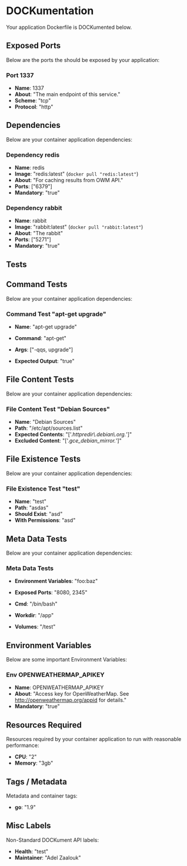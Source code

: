 
#  DOCKumentation 

Your application Dockerfile is DOCKumented below. 

## Exposed Ports

 

Below are the ports the should be exposed by your application:
### Port 1337

- **Name**: 1337
- **About**: "The main endpoint of this service."
- **Scheme**: "tcp"
- **Protocol**: "http"



## Dependencies

 
Below are your container application dependencies:

### Dependency redis

- **Name**: redis
- **Image**: "redis:latest" (`docker pull "redis:latest"`)
- **About**: "For caching results from OWM API."
- **Ports**: ["6379"]
- **Mandatory**: "true"


### Dependency rabbit

- **Name**: rabbit
- **Image**: "rabbit:latest" (`docker pull "rabbit:latest"`)
- **About**: "The rabbit"
- **Ports**: ["5271"]
- **Mandatory**: "true"



## Tests

## Command Tests
 
Below are your container application dependencies:

### Command Test "apt-get upgrade"

 - **Name**: "apt-get upgrade"
 
 - **Command**: "apt-get"
 - **Args**: ["-qqs, upgrade"]
 - **Expected Output**: "true"




## File Content Tests
 
Below are your container application dependencies:

### File Content Test "Debian Sources"

 - **Name**: "Debian Sources"
 - **Path**: "/etc/apt/sources.list" 
 - **Expected Contents**: "['.*httpredir\\.debian\\.org.*']"
 - **Excluded Content**: "['.*gce_debian_mirror.*']"



## File Existence Tests
 
Below are your container application dependencies:

### File Existence Test "test"

 - **Name**: "test"
 - **Path**: "asdas" 
 - **Should Exist**: "asd"
 - **With Permissions**: "asd"




## Meta Data Tests
 
Below are your container application dependencies:

### Meta Data Tests
 - **Environment Variables**: "foo:baz"
 - **Exposed Ports**: "8080, 2345"
 
 - **Cmd**: "/bin/bash"
 - **Workdir**: "/app"
 - **Volumes**: "/test"






## Environment Variables
 
Below are some important Environment Variables:

### Env OPENWEATHERMAP_APIKEY

- **Name**: OPENWEATHERMAP_APIKEY
- **About**: "Access key for OpenWeatherMap. See http://openweathermap.org/appid for details."
- **Mandatory**: "true"




## Resources Required
  
  
Resources required by your container application to run with reasonable performance: 
- **CPU**: "2"
- **Memory**: "3gb"




## Tags / Metadata

Metadata and container tags:
- **go**: "1.9"



## Misc Labels

Non-Standard DOCKument API labels:
- **Health**: "test"
- **Maintainer**: "Adel Zaalouk"



